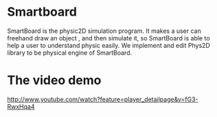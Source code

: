Smartboard
==========
SmartBoard is the physic2D simulation program. It makes a user can freehand draw an object , and then simulate it, so SmartBoard is able to help a user to understand physic easily. We implement and edit Phys2D library to be physical engine of SmartBoard.

The video demo
==========
http://www.youtube.com/watch?feature=player_detailpage&v=fG3-RwxHqa4
